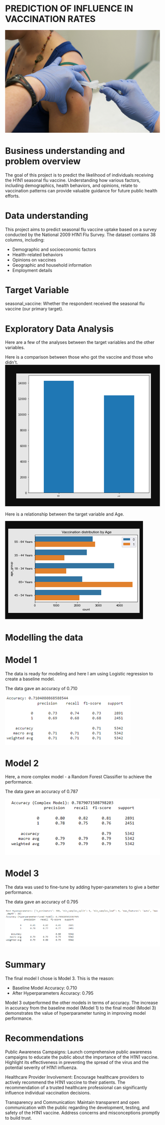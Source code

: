 # PREDICTION OF INFLUENCE IN VACCINATION RATES
![Title](https://github.com/Bernadette2023/Project_Phase3/blob/main/Untitled%20Folder/h1n1-vaccine.jpg?raw=true)

# Business understanding and problem overview
The goal of this project is to predict the likelihood of individuals receiving the H1N1 seasonal flu vaccine. Understanding how various factors, including demographics, health behaviors, and opinions, relate to vaccination patterns can provide valuable guidance for future public health efforts.

# Data understanding
This project aims to predict seasonal flu vaccine uptake based on a survey conducted by the National 2009 H1N1 Flu Survey. The dataset contains 38 columns, including:

 - Demographic and socioeconomic factors
 - Health-related behaviors
 - Opinions on vaccines
 - Geographic and household information
 - Employment details

# Target Variable
seasonal_vaccine: Whether the respondent received the seasonal flu vaccine (our primary target).






# Exploratory Data Analysis
Here are a few of the analyses between the target variables and the other variables.

Here is a comparison between those who got the vaccine and those who didn't.
![Graph](https://github.com/Bernadette2023/Project_Phase3/blob/main/Untitled%20Folder/Capture.PNG)


Here is a relationship between the target variable and Age.

![Graph](https://github.com/Bernadette2023/Project_Phase3/blob/main/Untitled%20Folder/AGE.PNG)



# Modelling the data
# Model 1
The data is ready for modeling and here I am using Logistic regression to create a baseline model.

The data gave an accuracy of 0.710

![Model 1 results](https://github.com/Bernadette2023/Project_Phase3/blob/main/Untitled%20Folder/Capture%201.PNG)



# Model 2
Here, a more complex model - a Random Forest Classifier to achieve the performance.

The data gave an accuracy of 0.787

![Model 2 results](https://github.com/Bernadette2023/Project_Phase3/blob/main/Untitled%20Folder/Capture%203.PNG)



# Model 3
The data was used to fine-tune by adding hyper-parameters to give a better performance.

The data gave an accuracy of 0.795

![Model 2 results](https://github.com/Bernadette2023/Project_Phase3/blob/main/Untitled%20Folder/Capture3.PNG)
# Summary
The final model I chose is Model 3. This is the reason:
- Baseline Model Accuracy: 0.710
- After Hyperparameters Accuracy: 0.795

Model 3 outperformed the other models in terms of accuracy. The increase in accuracy from the baseline model (Model 1) to the final model (Model 3) demonstrates the value of hyperparameter tuning in improving model performance.

# Recommendations
Public Awareness Campaigns:
Launch comprehensive public awareness campaigns to educate the public about the importance of the H1N1 vaccine. Highlight its effectiveness in preventing the spread of the virus and the potential severity of H1N1 influenza.

Healthcare Provider Involvement:
Encourage healthcare providers to actively recommend the H1N1 vaccine to their patients. The recommendation of a trusted healthcare professional can significantly influence individual vaccination decisions.

Transparency and Communication:
Maintain transparent and open communication with the public regarding the development, testing, and safety of the H1N1 vaccine. Address concerns and misconceptions promptly to build trust.





































